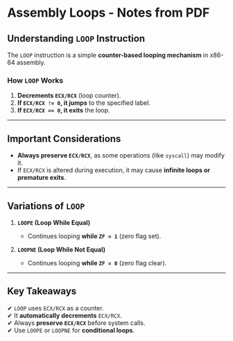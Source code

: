 # **Assembly Loops - Notes from PDF**

## **Understanding `LOOP` Instruction**  
The `LOOP` instruction is a simple **counter-based looping mechanism** in x86-64 assembly.

### **How `LOOP` Works**
1. **Decrements `ECX/RCX`** (loop counter).
2. **If `ECX/RCX != 0`, it jumps** to the specified label.
3. **If `ECX/RCX == 0`, it exits** the loop.

---

## **Important Considerations**
- **Always preserve `ECX/RCX`**, as some operations (like `syscall`) may modify it.
- If `ECX/RCX` is altered during execution, it may cause **infinite loops or premature exits**.

---

## **Variations of `LOOP`**
1. **`LOOPE` (Loop While Equal)**  
   - Continues looping **while `ZF = 1`** (zero flag set).
   
2. **`LOOPNE` (Loop While Not Equal)**  
   - Continues looping **while `ZF = 0`** (zero flag clear).

---

## **Key Takeaways**
✔ `LOOP` uses `ECX/RCX` as a counter.  
✔ It **automatically decrements** `ECX/RCX`.  
✔ Always **preserve `ECX/RCX`** before system calls.  
✔ Use `LOOPE` or `LOOPNE` for **conditional loops**.  
